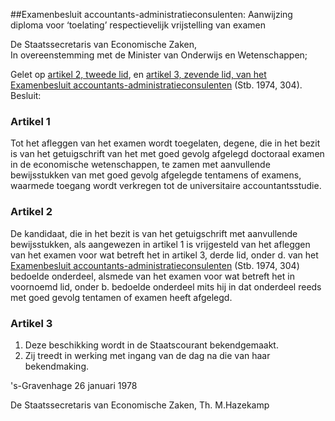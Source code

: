<meta http-equiv='Content-Type' content='text/html; charset=utf-8' />

##Examenbesluit accountants-administratieconsulenten: Aanwijzing diploma voor ‘toelating’ respectievelijk vrijstelling van examen

De Staatssecretaris van Economische Zaken,  
In overeenstemming met de Minister van Onderwijs en Wetenschappen;

Gelet op [artikel 2, tweede lid](../../../../../../../../../../AMvB/examenbesluit/accountants-administratieconsulenten/BWBR0002923/README.md), en [artikel 3, zevende lid, van het Examenbesluit accountants-administratieconsulenten](../../../../../../../../../../AMvB/examenbesluit/accountants-administratieconsulenten/BWBR0002923/README.md) (Stb. 1974, 304).
Besluit:    

### Artikel  1  

Tot het afleggen van het examen wordt toegelaten, degene, die in het bezit is van het getuigschrift van het met goed gevolg afgelegd doctoraal examen in de economische wetenschappen, te zamen met aanvullende bewijsstukken van met goed gevolg afgelegde tentamens of examens, waarmede toegang wordt verkregen tot de universitaire accountantsstudie.  

### Artikel  2  

De kandidaat, die in het bezit is van het getuigschrift met aanvullende bewijsstukken, als aangewezen in artikel 1 is vrijgesteld van het afleggen van het examen voor wat betreft het in artikel 3, derde lid, onder d. van het [Examenbesluit accountants-administratieconsulenten](../../../../../../../../../../AMvB/examenbesluit/accountants-administratieconsulenten/BWBR0002923/README.md) (Stb. 1974, 304) bedoelde onderdeel, alsmede van het examen voor wat betreft het in voornoemd lid, onder b. bedoelde onderdeel mits hij in dat onderdeel reeds met goed gevolg tentamen of examen heeft afgelegd.  

### Artikel  3  

1.  Deze beschikking wordt in de Staatscourant bekendgemaakt.   
2.  Zij treedt in werking met ingang van de dag na die van haar bekendmaking.   

's-Gravenhage 
26 januari 1978    

De 
Staatssecretaris van Economische Zaken, 
Th. M.Hazekamp    
